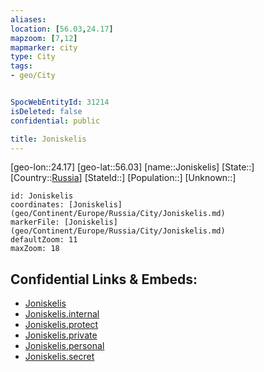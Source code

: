 ```yaml
---
aliases: 
location: [56.03,24.17]
mapzoom: [7,12] 
mapmarker: city 
type: City
tags:
- geo/City


SpocWebEntityId: 31214
isDeleted: false
confidential: public

title: Joniskelis
---
```

[geo-lon::24.17]
[geo-lat::56.03]
[name::Joniskelis]
[State::]
[Country::[Russia](geo/Continent/Europe/Russia.md)]
[StateId::]
[Population::]
[Unknown::]


```leaflet
id: Joniskelis
coordinates: [Joniskelis](geo/Continent/Europe/Russia/City/Joniskelis.md)
markerFile: [Joniskelis](geo/Continent/Europe/Russia/City/Joniskelis.md)
defaultZoom: 11 
maxZoom: 18
```


## Confidential Links & Embeds: 
- [Joniskelis](../../../../../../_public/geo/Continent/Europe/Russia/City/Joniskelis.md) 
- [Joniskelis.internal](../../../../../../_internal/geo/Continent/Europe/Russia/City/Joniskelis.internal.md) 
- [Joniskelis.protect](../../../../../../_protect/geo/Continent/Europe/Russia/City/Joniskelis.protect.md) 
- [Joniskelis.private](../../../../../../_private/geo/Continent/Europe/Russia/City/Joniskelis.private.md) 
- [Joniskelis.personal](../../../../../../_personal/geo/Continent/Europe/Russia/City/Joniskelis.personal.md) 
- [Joniskelis.secret](../../../../../../_secret/geo/Continent/Europe/Russia/City/Joniskelis.secret.md) 

